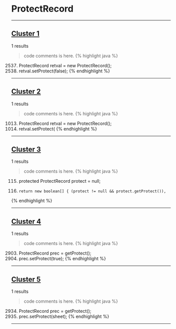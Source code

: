 # ProtectRecord

***

## [Cluster 1](./1)
1 results
> code comments is here.
{% highlight java %}
2537. ProtectRecord retval = new ProtectRecord();
2539. retval.setProtect(false);
{% endhighlight %}

***

## [Cluster 2](./2)
1 results
> code comments is here.
{% highlight java %}
1013. ProtectRecord retval = new ProtectRecord();
1015. retval.setProtect(
{% endhighlight %}

***

## [Cluster 3](./3)
1 results
> code comments is here.
{% highlight java %}
115. protected ProtectRecord              protect           =     null;
2951.     return new boolean[] { (protect != null && protect.getProtect()), 
{% endhighlight %}

***

## [Cluster 4](./4)
1 results
> code comments is here.
{% highlight java %}
2903. ProtectRecord prec = getProtect();
2905. prec.setProtect(true);
{% endhighlight %}

***

## [Cluster 5](./5)
1 results
> code comments is here.
{% highlight java %}
2934. ProtectRecord prec = getProtect();
2935. prec.setProtect(sheet);
{% endhighlight %}

***

